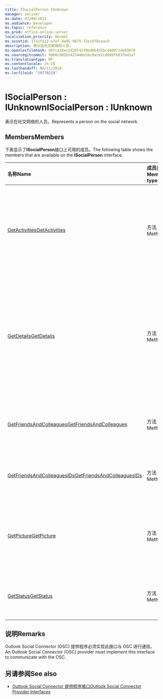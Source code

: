 ```yaml
---
title: ISocialPerson IUnknown
manager: soliver
ms.date: 03/09/2015
ms.audience: Developer
ms.topic: reference
ms.prod: office-online-server
localization_priority: Normal
ms.assetid: 17a2fa12-a7ef-4a95-9875-72ec6f8ceac9
description: 表示在社交网络的人员。
ms.openlocfilehash: d6fca18ac2d2074239bd8b435bcd40971de83670
ms.sourcegitcommit: 9d60cd82b5413446e5bc8ace2cd689f683fb41a7
ms.translationtype: MT
ms.contentlocale: zh-CN
ms.lasthandoff: 06/11/2018
ms.locfileid: "19779219"
---
```

# <a name="isocialperson--iunknown"></a><span data-ttu-id="23153-103">ISocialPerson : IUnknown</span><span class="sxs-lookup"><span data-stu-id="23153-103">ISocialPerson : IUnknown</span></span>

<span data-ttu-id="23153-104">表示在社交网络的人员。</span><span class="sxs-lookup"><span data-stu-id="23153-104">Represents a person on the social network.</span></span>
  
## <a name="members"></a><span data-ttu-id="23153-105">Members</span><span class="sxs-lookup"><span data-stu-id="23153-105">Members</span></span>

<span data-ttu-id="23153-106">下表显示了**ISocialPerson**接口上可用的成员。</span><span class="sxs-lookup"><span data-stu-id="23153-106">The following table shows the members that are available on the **ISocialPerson** interface.</span></span> 
  
|<span data-ttu-id="23153-107">**名称**</span><span class="sxs-lookup"><span data-stu-id="23153-107">**Name**</span></span>|<span data-ttu-id="23153-108">**成员类型**</span><span class="sxs-lookup"><span data-stu-id="23153-108">**Member type**</span></span>|<span data-ttu-id="23153-109">**说明**</span><span class="sxs-lookup"><span data-stu-id="23153-109">**Description**</span></span>|
|:-----|:-----|:-----|
|[<span data-ttu-id="23153-110">GetActivities</span><span class="sxs-lookup"><span data-stu-id="23153-110">GetActivities</span></span>](isocialperson-getactivities.md) <br/> |<span data-ttu-id="23153-111">方法</span><span class="sxs-lookup"><span data-stu-id="23153-111">Method</span></span>  <br/> |<span data-ttu-id="23153-112">Outlook Social Connector 2013 以来已弃用此方法。</span><span class="sxs-lookup"><span data-stu-id="23153-112">This method has been deprecated since Outlook Social Connector 2013.</span></span>  <br/> |
|[<span data-ttu-id="23153-113">GetDetails</span><span class="sxs-lookup"><span data-stu-id="23153-113">GetDetails</span></span>](isocialperson-getdetails.md) <br/> |<span data-ttu-id="23153-114">方法</span><span class="sxs-lookup"><span data-stu-id="23153-114">Method</span></span>  <br/> |<span data-ttu-id="23153-115">获取一个字符串，表示详细信息的人员，如名字、 姓氏和一个 URL 为配置文件图片。</span><span class="sxs-lookup"><span data-stu-id="23153-115">Gets a string that represents details for the person, such as the first name, last name, and a URL to a profile picture.</span></span>  <br/> |
|[<span data-ttu-id="23153-116">GetFriendsAndColleagues</span><span class="sxs-lookup"><span data-stu-id="23153-116">GetFriendsAndColleagues</span></span>](isocialperson-getfriendsandcolleagues.md) <br/> |<span data-ttu-id="23153-117">方法</span><span class="sxs-lookup"><span data-stu-id="23153-117">Method</span></span>  <br/> |<span data-ttu-id="23153-118">获取一个字符串，表示的人员的集合。</span><span class="sxs-lookup"><span data-stu-id="23153-118">Gets a string that represents a collection of people.</span></span>  <br/> |
|[<span data-ttu-id="23153-119">GetFriendsAndColleaguesIDs</span><span class="sxs-lookup"><span data-stu-id="23153-119">GetFriendsAndColleaguesIDs</span></span>](isocialperson-getfriendsandcolleaguesids.md) <br/> |<span data-ttu-id="23153-120">方法</span><span class="sxs-lookup"><span data-stu-id="23153-120">Method</span></span>  <br/> |<span data-ttu-id="23153-121">当前不支持此方法。</span><span class="sxs-lookup"><span data-stu-id="23153-121">This method is currently not supported.</span></span>  <br/> |
|[<span data-ttu-id="23153-122">GetPicture</span><span class="sxs-lookup"><span data-stu-id="23153-122">GetPicture</span></span>](isocialperson-getpicture.md) <br/> |<span data-ttu-id="23153-123">方法</span><span class="sxs-lookup"><span data-stu-id="23153-123">Method</span></span>  <br/> |<span data-ttu-id="23153-124">获取包含此人的图片资源的字节数组。</span><span class="sxs-lookup"><span data-stu-id="23153-124">Gets an array of bytes that contains the picture resource for the person.</span></span>  <br/> |
|[<span data-ttu-id="23153-125">GetStatus</span><span class="sxs-lookup"><span data-stu-id="23153-125">GetStatus</span></span>](isocialperson-getstatus.md) <br/> |<span data-ttu-id="23153-126">方法</span><span class="sxs-lookup"><span data-stu-id="23153-126">Method</span></span>  <br/> |<span data-ttu-id="23153-127">当前不支持此方法。</span><span class="sxs-lookup"><span data-stu-id="23153-127">This method is currently not supported.</span></span>  <br/> |
   
## <a name="remarks"></a><span data-ttu-id="23153-128">说明</span><span class="sxs-lookup"><span data-stu-id="23153-128">Remarks</span></span>

<span data-ttu-id="23153-129">Outlook Social Connector (OSC) 提供程序必须实现此接口与 OSC 进行通信。</span><span class="sxs-lookup"><span data-stu-id="23153-129">An Outlook Social Connector (OSC) provider must implement this interface to communicate with the OSC.</span></span>
  
## <a name="see-also"></a><span data-ttu-id="23153-130">另请参阅</span><span class="sxs-lookup"><span data-stu-id="23153-130">See also</span></span>

- [<span data-ttu-id="23153-131">Outlook Social Connector 提供程序接口</span><span class="sxs-lookup"><span data-stu-id="23153-131">Outlook Social Connector Provider Interfaces</span></span>](outlook-social-connector-provider-interfaces.md)

